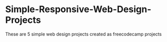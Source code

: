 # Simple-Responsive-Web-Design-Projects
These are 5 simple web design projects created as freecodecamp projects
